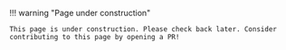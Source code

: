 !!! warning "Page under construction"

    This page is under construction. Please check back later. Consider contributing to this page by opening a PR! 